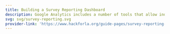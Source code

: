 ```yaml
---
title: Building a Survey Reporting Dashboard
description: Google Analytics includes a number of tools that allow individuals and teams to capture and analyze different types of data. These tools are especially valuable when it comes to survey-based user research.
svg: svg/survey-reporting.svg
provider-link: 'https://www.hackforla.org/guide-pages/survey-reporting-dashboard-guide'
---
```

